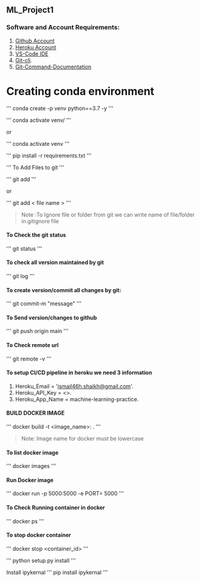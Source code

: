 ## ML_Project1

### Software and Account Requirements:

1. [Github Account](https://github.com)
2. [Heroku Account](https://dashboard.heroku.com/login)
3. [VS-Code IDE](https://code.visualstudio.com/download)
4. [Git-cli](https://git-scm.com/downloads).
5. [Git-Command-Documentation](https://git-scm.com/docs/git)


# Creating conda environment

'''
conda create -p venv python==3.7 -y
'''

'''
conda activate venv/
'''

or

'''
conda activate venv
'''

'''
pip install -r requirements.txt
'''

'''
To Add Files to git
'''

'''
git add
'''

or

'''
git add < file name >
'''

> Note :To Ignore file or folder from git we can write name of file/folder in.gitignore file

#### To Check the git status

'''
git status
'''

#### To check all version maintained by git

'''
git log
'''

#### To create version/commit all changes by git:

'''
git commit-m "message"
'''

#### To Send version/changes to github

'''
git push origin main
'''

#### To Check remote url

'''
git remote -v
'''

#### To setup CI/CD pipeline in heroku we need 3 information

1. Heroku_Email = 'ismail46h.shaikh@gmail.com'.
2. Heroku_API_Key = <>.
3. Heroku_App_Name = machine-learning-practice.


#### BUILD DOCKER IMAGE

'''
docker build -t <image_name>:<tagname> .
'''

> Note: Image name for docker must be lowercase


#### To list docker image

'''
docker images
'''

#### Run Docker image

'''
docker run -p 5000:5000 -e PORT= 5000
'''

#### To Check Running container in docker

'''
docker ps
'''

#### To stop docker container

'''
docker stop <container_id>
'''


'''
python setup.py install
'''

Install ipykernal
'''
pip install ipykernal
'''
